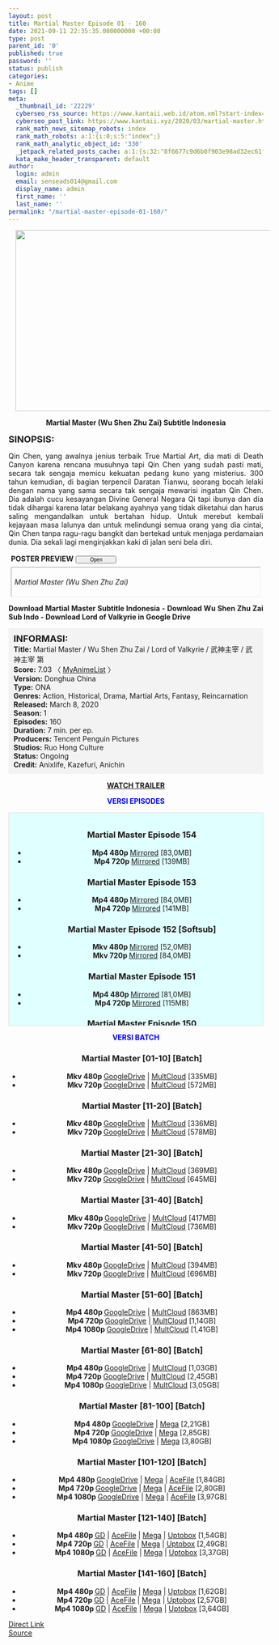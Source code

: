 ```yaml
---
layout: post
title: Martial Master Episode 01 - 160
date: 2021-09-11 22:35:35.000000000 +00:00
type: post
parent_id: '0'
published: true
password: ''
status: publish
categories:
- Anime
tags: []
meta:
  _thumbnail_id: '22229'
  cyberseo_rss_source: https://www.kantaii.web.id/atom.xml?start-index=1&max-results=150
  cyberseo_post_link: https://www.kantaii.xyz/2020/03/martial-master.html
  rank_math_news_sitemap_robots: index
  rank_math_robots: a:1:{i:0;s:5:"index";}
  rank_math_analytic_object_id: '330'
  _jetpack_related_posts_cache: a:1:{s:32:"8f6677c9d6b0f903e98ad32ec61f8deb";a:2:{s:7:"expires";i:1644930452;s:7:"payload";a:0:{}}}
  kata_make_header_transparent: default
author:
  login: admin
  email: senseads014@gmail.com
  display_name: admin
  first_name: ''
  last_name: ''
permalink: "/martial-master-episode-01-160/"
---
```

<div class="separator" style="clear: both; text-align: center;"><a href="https://1.bp.blogspot.com/-VTIYK9Ohcus/X0KV98tMUeI/AAAAAAAAC_o/6C0eKC1kGdYYeDf9V3FbvxjlZtLE3z_twCLcBGAsYHQ/s1600/Martial%2BMaster%2B-%2B01%2Babcd.jpg" style="margin-left: 1em; margin-right: 1em;"><img border="0" data-original-height="762" data-original-width="1360" height="358" src="{{ site.baseurl }}/assets/2021/09/Martial%2BMaster%2B-%2B01%2Babcd.jpg" width="640" /></a></div>
<p>
<div style="text-align: center;"><b>Martial Master (Wu Shen Zhu Zai) Subtitle Indonesia</b></div>
<p><b><span style="font-size: large;">SINOPSIS:</span></b>
<div style="text-align: justify;">Qin Chen, yang awalnya jenius terbaik True Martial Art, dia mati di Death Canyon karena rencana musuhnya tapi Qin Chen yang sudah pasti mati, secara tak sengaja memicu kekuatan pedang kuno yang misterius. 300 tahun kemudian, di bagian terpencil Daratan Tianwu, seorang bocah lelaki dengan nama yang sama secara tak sengaja mewarisi ingatan Qin Chen. Dia adalah cucu kesayangan Divine General Negara Qi tapi ibunya dan dia tidak dihargai karena latar belakang ayahnya yang tidak diketahui dan harus saling mengandalkan untuk bertahan hidup. Untuk merebut kembali kejayaan masa lalunya dan untuk melindungi semua orang yang dia cintai, Qin Chen tanpa ragu-ragu bangkit dan bertekad untuk menjaga perdamaian dunia. Dia sekali lagi menginjakkan kaki di jalan seni bela diri.</p>
<p><a name="more"></a>
<div>
<div style="margin: 5px;">
<div class="smallfont" style="margin-bottom: 2px;"><span style="font-weight: bold;">POSTER PREVIEW</span><input onclick="if (this.parentNode.parentNode.getElementsByTagName('div')[1].getElementsByTagName('div')[0].style.display != '') { this.parentNode.parentNode.getElementsByTagName('div')[1].getElementsByTagName('div')[0].style.display = ''; this.innerText = ''; this.value = ' Close..'; } else { this.parentNode.parentNode.getElementsByTagName('div')[1].getElementsByTagName('div')[0].style.display = 'none'; this.innerText = ''; this.value = ' Clik Here'; }" style="font-size: 10px; margin: 5px; padding: 0px; width: 80px;" type="button" value="Open" /></div>
<div class="alt2" style="border: 1px inset; margin: 0px; padding: 6px;">
<div style="display: none;">
<div class="separator" style="clear: both; text-align: center;"><a href="https://1.bp.blogspot.com/-DQvYMsTjr78/XnFLkvEwHII/AAAAAAAACRc/TBI1bokORY0dAsFj6RmMcOwqiURI0Y8uwCLcBGAsYHQ/s1600/Martial%2BMaster%2BPoster.jpg" style="margin-left: 1em; margin-right: 1em;"><img border="0" data-original-height="1080" data-original-width="770" height="640" src="{{ site.baseurl }}/assets/2021/09/Martial%2BMaster%2BPoster.jpg" width="456" /></a></div>
<p>
<div class="separator" style="clear: both; text-align: center;"><a href="https://1.bp.blogspot.com/-h2FAwmsKugk/YA9RqQM5DnI/AAAAAAAADtU/1PjWscbz6M8nXO_9-iip7g-EZGrm8GfzQCLcBGAsYHQ/s600/Martial%2BMaster%2BPoster.jpg" style="margin-left: 1em; margin-right: 1em;"><img border="0" data-original-height="600" data-original-width="427" height="640" src="{{ site.baseurl }}/assets/2021/09/Martial%2BMaster%2BPoster.jpg" width="456" /></a></div>
<p> 
<div class="separator" style="clear: both; text-align: center;"><a href="https://1.bp.blogspot.com/-1VAWujkY1KA/XmUdpHkoOhI/AAAAAAAACFI/6-cK8A3xVXcfznH7iZQlZXhx3cnRearUQCLcBGAsYHQ/s1600/Martial%2BMaster%2B-%2B01%2Babc.jpg" style="margin-left: 1em; margin-right: 1em;"><img border="0" data-original-height="762" data-original-width="1360" height="358" src="{{ site.baseurl }}/assets/2021/09/Martial%2BMaster%2B-%2B01%2Babc.jpg" width="640" /></a></div>
<p>
<div class="separator" style="clear: both; text-align: center;"><a href="https://1.bp.blogspot.com/-GZil75f1jK8/XmUd-ALkfsI/AAAAAAAACFM/yBtFX25axHg3GO-HszFAIZyHSA9wRSVWQCLcBGAsYHQ/s1600/Martial%2BMaster%2B-%2B01%2Bia.jpg" style="margin-left: 1em; margin-right: 1em;"><img border="0" data-original-height="760" data-original-width="1358" height="358" src="{{ site.baseurl }}/assets/2021/09/Martial%2BMaster%2B-%2B01%2Bia.jpg" width="640" /></a></div>
<p>
<div class="separator" style="clear: both; text-align: center;"><a href="https://1.bp.blogspot.com/-GDDgHU2X2n0/XmUeGo5nIrI/AAAAAAAACFQ/e2nuEbqB0oQD688iEQtWURu7rCsbBjxyACLcBGAsYHQ/s1600/Martial%2BMaster%2B-%2B01%2Bb.jpg" style="margin-left: 1em; margin-right: 1em;"><img border="0" data-original-height="764" data-original-width="1358" height="360" src="{{ site.baseurl }}/assets/2021/09/Martial%2BMaster%2B-%2B01%2Bb.jpg" width="640" /></a></div>
<p>
<div class="separator" style="clear: both; text-align: center;"><a href="https://1.bp.blogspot.com/-Ol1ZvW8X36A/XmUeG1--mUI/AAAAAAAACFY/B6fD_LaHK3Uz4ofSak1CrHolex5GZ2GegCLcBGAsYHQ/s1600/Martial%2BMaster%2B-%2B01%2Bc.jpg" style="margin-left: 1em; margin-right: 1em;"><img border="0" data-original-height="765" data-original-width="1360" height="360" src="{{ site.baseurl }}/assets/2021/09/Martial%2BMaster%2B-%2B01%2Bc.jpg" width="640" /></a></div>
<p>
<div class="separator" style="clear: both; text-align: center;"><a href="https://1.bp.blogspot.com/-Qxy69IfnCm0/XmUeGr2P7sI/AAAAAAAACFU/n_AkMv_Y2LMD_ECoH4uEkaSxvrmJ8zeHQCLcBGAsYHQ/s1600/Martial%2BMaster%2B-%2B01%2Bd.jpg" style="margin-left: 1em; margin-right: 1em;"><img border="0" data-original-height="764" data-original-width="1361" height="358" src="{{ site.baseurl }}/assets/2021/09/Martial%2BMaster%2B-%2B01%2Bd.jpg" width="640" /></a></div>
<p>
<div class="separator" style="clear: both; text-align: center;"><a href="https://1.bp.blogspot.com/-erhJWm7D_Xk/XmUeHRVK1rI/AAAAAAAACFc/qG--7ojI59k6pqjuV7eNT2NcY42qdpo2wCLcBGAsYHQ/s1600/Martial%2BMaster%2B-%2B01%2Be.jpg" style="margin-left: 1em; margin-right: 1em;"><img border="0" data-original-height="764" data-original-width="1359" height="358" src="{{ site.baseurl }}/assets/2021/09/Martial%2BMaster%2B-%2B01%2Be.jpg" width="640" /></a></div>
<p>
<div class="separator" style="clear: both; text-align: center;"><a href="https://1.bp.blogspot.com/-ko6B6lTqCoI/XmUeIDiSbSI/AAAAAAAACFg/gN446m6JvC0X4OfXN8efRiQqW4tK8mOqACLcBGAsYHQ/s1600/Martial%2BMaster%2B-%2B01%2Bf.jpg" style="margin-left: 1em; margin-right: 1em;"><img border="0" data-original-height="763" data-original-width="1358" height="358" src="{{ site.baseurl }}/assets/2021/09/Martial%2BMaster%2B-%2B01%2Bf.jpg" width="640" /></a></div>
<p>
<div class="separator" style="clear: both; text-align: center;"><a href="https://1.bp.blogspot.com/-KR4uMa5wxEA/XmUeItAoVeI/AAAAAAAACFk/CVT0FCxN-44yjyD9LM81KPkEhr0tSdHNgCLcBGAsYHQ/s1600/Martial%2BMaster%2B-%2B01%2Bg.jpg" style="margin-left: 1em; margin-right: 1em;"><img border="0" data-original-height="762" data-original-width="1359" height="358" src="{{ site.baseurl }}/assets/2021/09/Martial%2BMaster%2B-%2B01%2Bg.jpg" width="640" /></a></div>
<p>
<div class="separator" style="clear: both; text-align: center;"><a href="https://1.bp.blogspot.com/-M8yCyhrDD20/XmUeI40VdiI/AAAAAAAACFo/CvgtKRXL6rQnZ20EuvFDR1Td-SwExKZqwCLcBGAsYHQ/s1600/Martial%2BMaster%2B-%2B01%2Bh.jpg" style="margin-left: 1em; margin-right: 1em;"><img border="0" data-original-height="763" data-original-width="1359" height="358" src="{{ site.baseurl }}/assets/2021/09/Martial%2BMaster%2B-%2B01%2Bh.jpg" width="640" /></a></div>
<p> 
<div class="separator" style="clear: both; text-align: center;"><a href="https://1.bp.blogspot.com/-0Sq7AhQp0L8/X8a-PJyRBdI/AAAAAAAADaM/IhiG_Q6Rfjcv7AG6-onqqfj4Nx-Ol-LRwCLcBGAsYHQ/s1365/Martial%2BMaster%2BEp%2B80%2Ba.jpg" style="margin-left: 1em; margin-right: 1em;"><img border="0" data-original-height="767" data-original-width="1365" height="360" src="{{ site.baseurl }}/assets/2021/09/Martial%2BMaster%2BEp%2B80%2Ba.jpg" width="640" /></a></div>
<p> 
<div class="separator" style="clear: both;"><a href="https://1.bp.blogspot.com/-U4qxVoDCHHs/X8zf8Y85S5I/AAAAAAAADbY/qodP4yG_j0w1fCZAambnSTTJUzZMlYCFACLcBGAsYHQ/s1365/Martial%2BMaster%2BEp%2B81%2Ba.jpg" style="display: block; padding: 1em 0px; text-align: center;"><img border="0" data-original-height="767" data-original-width="1365" height="359" src="{{ site.baseurl }}/assets/2021/09/Martial%2BMaster%2BEp%2B81%2Ba.jpg" width="640" /></a></div>
<p> 
<div class="separator" style="clear: both; text-align: center;"><a href="https://1.bp.blogspot.com/-B2K3wXUp4mI/X-kFdh409EI/AAAAAAAADgY/dbPtOcQfZgclsUmEcfflmNqXU3TsBab6QCLcBGAsYHQ/s1365/Martial%2BMaster%2BEp%2B87%2Ba.jpg" style="margin-left: 1em; margin-right: 1em;"><img border="0" data-original-height="767" data-original-width="1365" height="360" src="{{ site.baseurl }}/assets/2021/09/Martial%2BMaster%2BEp%2B87%2Ba.jpg" width="640" /></a></div>
<p> 
<div class="separator" style="clear: both; text-align: center;"><a href="https://1.bp.blogspot.com/-FxK4-hLZkio/X-upXO50vkI/AAAAAAAADjQ/cGr4D-UE1i4LtznFOaBZaR2dwLM_R8mWACLcBGAsYHQ/s1363/Martial%2BMaster%2BEp%2B88%2Ba.jpg" style="margin-left: 1em; margin-right: 1em;"><img border="0" data-original-height="766" data-original-width="1363" height="360" src="{{ site.baseurl }}/assets/2021/09/Martial%2BMaster%2BEp%2B88%2Ba.jpg" width="640" /></a></div>
<p> 
<div class="separator" style="clear: both; text-align: center;"><a href="https://1.bp.blogspot.com/-a8AzqYc-GGo/X_TlxbeV3TI/AAAAAAAADlc/a5EyhG_ZMZME9oM9mmPbTvh2Q6cr3gj4gCLcBGAsYHQ/s1365/Martial%2BMaster%2BEp%2B90%2Ba.jpg" style="margin-left: 1em; margin-right: 1em;"><img border="0" data-original-height="767" data-original-width="1365" height="360" src="{{ site.baseurl }}/assets/2021/09/Martial%2BMaster%2BEp%2B90%2Ba.jpg" width="640" /></a></div>
<p> 
<div class="separator" style="clear: both; text-align: center;"><a href="https://1.bp.blogspot.com/-qnPRvH2ENuo/X_rPFML_JPI/AAAAAAAADp0/CawNbOtoVqwCDUvyOwmRQ4q_gcIgTf8IQCLcBGAsYHQ/s1365/Martial%2BMaster%2BEp%2B91%2Ba.jpg" style="margin-left: 1em; margin-right: 1em;"><img border="0" data-original-height="767" data-original-width="1365" height="360" src="{{ site.baseurl }}/assets/2021/09/Martial%2BMaster%2BEp%2B91%2Ba.jpg" width="640" /></a></div>
<p> 
<div class="separator" style="clear: both; text-align: center;"><a href="https://1.bp.blogspot.com/-M_KNNT7trAM/YAYLaJQDSII/AAAAAAAADro/lL0YUCdi-lMiZp0N2M4ISWtMo6J_sENnACLcBGAsYHQ/s1363/Martial%2BMaster%2BEp%2B93%2Ba.jpg" style="margin-left: 1em; margin-right: 1em;"><img border="0" data-original-height="767" data-original-width="1363" height="360" src="{{ site.baseurl }}/assets/2021/09/Martial%2BMaster%2BEp%2B93%2Ba.jpg" width="640" /></a></div>
<p> 
<div class="separator" style="clear: both; text-align: center;"><a href="https://1.bp.blogspot.com/-SfLGW-VBgqw/YA9Kih511GI/AAAAAAAADtA/bE_PvbFmISAs4ipb8tFhj1SllQ6qSvnvgCLcBGAsYHQ/s1365/Martial%2BMaster%2BEp%2B94%2Ba.jpg" style="margin-left: 1em; margin-right: 1em;"><img border="0" data-original-height="767" data-original-width="1365" height="360" src="{{ site.baseurl }}/assets/2021/09/Martial%2BMaster%2BEp%2B94%2Ba.jpg" width="640" /></a></div>
</p></div>
<p><i>Martial Master (Wu Shen Zhu Zai)</i></div>
</div>
</div>
<p><b>Download Martial Master Subtitle Indonesia - Download Wu Shen Zhu Zai Sub Indo - Download Lord of Valkyrie in Google Drive</b></div>
<p>
<div style="background-color: #f3f3f3; padding: 10px; text-align: left;"><b><span style="font-size: large;">INFORMASI:</span></b><br /><b>Title:</b> Martial Master / Wu Shen Zhu Zai / Lord of Valkyrie / 武神主宰 / 武神主宰 第<br /><b>Score:</b> 7.03 〈 <a href="https://myanimelist.net/anime/41409/Wushen_Zhuzai?q=martial%20master&amp;cat=anime" target="_blank" rel="noopener">MyAnimeList</a> 〉<br /><b>Version:</b> Donghua China<br /><b>Type:</b> ONA<br /><b>Genres:</b> Action, Historical, Drama, Martial Arts, Fantasy, Reincarnation<br /><b>Released:</b> March 8, 2020<br /><b>Season:</b> 1<br /><b>Episodes:</b> 160<br /><b>Duration:</b> 7 min. per ep.<br /><b>Producers:</b> Tencent Penguin Pictures<br /><b>Studios:</b> Ruo Hong Culture<br /><b>Status:</b> Ongoing<br /><b>Credit:</b> Anixlife, Kazefuri, Anichin</div>
<p>
<div style="text-align: center;"><a href="https://www.youtube.com/watch?v=sjxdG4j15zs" target="_blank" rel="noopener"><b>WATCH TRAILER</b></a></div>
<p>
<div style="text-align: center;"><b><span style="color: blue;">VERSI EPISODES</span></b></div>
<p>
<div style="background-color: lightcyan; border: 1px double rgb(222, 222, 222); height: 400px; overflow: auto; padding: 10px; text-align: left; width: auto;">
<div class="dl">
<ul />
<h3 style="text-align: center;">Martial Master Episode 154</h3>
<li style="text-align: center;"><b>Mp4 480p </b><a href="https://semawur.com/ObOeuE3VVnf" target="_blank" rel="noopener">Mirrored</a> [83,0MB]</li>
<li style="text-align: center;"><b>Mp4 720p </b><a href="https://semawur.com/RpvU" target="_blank" rel="noopener">Mirrored</a> [139MB]</li>
</div>
<div class="dl">
<ul />
<h3 style="text-align: center;">Martial Master Episode 153</h3>
<li style="text-align: center;"><b>Mp4 480p </b><a href="https://semawur.com/XBOzmf163QFk" target="_blank" rel="noopener">Mirrored</a> [84,0MB]</li>
<li style="text-align: center;"><b>Mp4 720p </b><a href="https://semawur.com/9hOe5scoz7" target="_blank" rel="noopener">Mirrored</a> [141MB]</li>
</div>
<div class="dl">
<ul />
<h3 style="text-align: center;">Martial Master Episode 152 [Softsub]</h3>
<li style="text-align: center;"><b>Mkv 480p </b><a href="https://semawur.com/FBi4U" target="_blank" rel="noopener">Mirrored</a> [52,0MB]</li>
<li style="text-align: center;"><b>Mkv 720p </b><a href="https://semawur.com/E6peoA" target="_blank" rel="noopener">Mirrored</a> [84,0MB]</li>
</div>
<div class="dl">
<ul />
<h3 style="text-align: center;">Martial Master Episode 151</h3>
<li style="text-align: center;"><b>Mp4 480p </b><a href="https://semawur.com/kp1yqJaO3NyJ" target="_blank" rel="noopener">Mirrored</a> [81,0MB]</li>
<li style="text-align: center;"><b>Mp4 720p </b><a href="https://semawur.com/JBq4M" target="_blank" rel="noopener">Mirrored</a> [115MB]</li>
</div>
<div class="dl">
<ul />
<h3 style="text-align: center;">Martial Master Episode 150</h3>
<li style="text-align: center;"><b>Mp4 480p </b><a href="https://semawur.com/w5nXcwM3V" target="_blank" rel="noopener">Mirrored</a> [76,0MB]</li>
<li style="text-align: center;"><b>Mp4 720p </b><a href="https://semawur.com/lI4tBKwQyE8" target="_blank" rel="noopener">Mirrored</a> [116MB]</li>
</div>
<div class="dl">
<ul />
<h3 style="text-align: center;">Martial Master Episode 149</h3>
<li style="text-align: center;"><b>Mp4 480p </b><a href="https://semawur.com/tcBdXjhiGRL" target="_blank" rel="noopener">Mirrored</a> [85,0MB]</li>
<li style="text-align: center;"><b>Mp4 720p </b><a href="https://semawur.com/q0HM" target="_blank" rel="noopener">Mirrored</a> [160MB]</li>
</div>
<div class="dl">
<ul />
<h3 style="text-align: center;">Martial Master Episode 148</h3>
<li style="text-align: center;"><b>Mp4 480p </b><a href="https://semawur.com/igjUf" target="_blank" rel="noopener">Mirrored</a> [99,0MB]</li>
<li style="text-align: center;"><b>Mp4 720p </b><a href="https://semawur.com/sAGbosD" target="_blank" rel="noopener">Mirrored</a> [174MB]</li>
</div>
<div class="dl">
<ul />
<h3 style="text-align: center;">Martial Master Episode 147</h3>
<li style="text-align: center;"><b>Mp4 480p </b><a href="https://semawur.com/7bPsCKkU" target="_blank" rel="noopener">Mirrored</a> [76,0MB]</li>
<li style="text-align: center;"><b>Mp4 720p </b><a href="https://semawur.com/gCqTm" target="_blank" rel="noopener">Mirrored</a> [143MB]</li>
</div>
<div class="dl">
<ul />
<h3 style="text-align: center;">Martial Master Episode 146</h3>
<li style="text-align: center;"><b>Mp4 480p </b><a href="https://semawur.com/l0huHU" target="_blank" rel="noopener">Mirrored</a> [86,0MB]</li>
<li style="text-align: center;"><b>Mp4 720p </b><a href="https://semawur.com/1SzYzt9" target="_blank" rel="noopener">Mirrored</a> [142MB]</li>
</div>
<div class="dl">
<ul />
<h3 style="text-align: center;">Martial Master Episode 145</h3>
<li style="text-align: center;"><b>Mp4 480p </b><a href="https://semawur.com/2m8Fxq" target="_blank" rel="noopener">Mirrored</a> [88,0MB]</li>
<li style="text-align: center;"><b>Mp4 720p </b><a href="https://semawur.com/kEDgimFhbqJa" target="_blank" rel="noopener">Mirrored</a> [156MB]</li>
</div>
<div class="dl">
<ul />
<h3 style="text-align: center;">Martial Master Episode 144</h3>
<li style="text-align: center;"><b>Mp4 480p </b><a href="https://semawur.com/eDqflB" target="_blank" rel="noopener">Mirrored</a> [86,0MB]</li>
<li style="text-align: center;"><b>Mp4 720p </b><a href="https://semawur.com/pX7wayjb" target="_blank" rel="noopener">Mirrored</a> [158MB]</li>
</div>
<div class="dl">
<ul />
<h3 style="text-align: center;">Martial Master Episode 143</h3>
<li style="text-align: center;"><b>Mp4 480p </b><a href="https://semawur.com/5TCf5vM1ym" target="_blank" rel="noopener">Mirrored</a> [87,0MB]</li>
<li style="text-align: center;"><b>Mp4 720p </b><a href="https://semawur.com/Oq0lT" target="_blank" rel="noopener">Mirrored</a> [143MB]</li>
</div>
<div class="dl">
<ul />
<h3 style="text-align: center;">Martial Master Episode 142</h3>
<li style="text-align: center;"><b>Mp4 480p </b><a href="https://semawur.com/1DFnZgKIf" target="_blank" rel="noopener">Mirrored</a> [87,0MB]</li>
<li style="text-align: center;"><b>Mp4 720p </b><a href="https://semawur.com/VZC0Sz" target="_blank" rel="noopener">Mirrored</a> [143MB]</li>
</div>
<div class="dl">
<ul />
<h3 style="text-align: center;">Martial Master Episode 141</h3>
<li style="text-align: center;"><b>Mp4 480p </b><a href="https://semawur.com/13d47zNZB5g" target="_blank" rel="noopener">Mirrored</a> [86,0MB]</li>
<li style="text-align: center;"><b>Mp4 720p </b><a href="https://semawur.com/IoKZ" target="_blank" rel="noopener">Mirrored</a> [142MB]</li>
</div>
<div class="dl">
<ul />
<h3 style="text-align: center;">Martial Master Episode 115-140</h3>
<li style="text-align: center;"><b>Mp4 480p </b><span style="color: red;">Download aja di Versi Batch</span></li>
<li style="text-align: center;"><b>Mp4 720p </b><span style="color: red;">Download aja di Versi Batch</span></li>
</div>
<div class="dl">
<ul />
<h3 style="text-align: center;">Martial Master Episode 114</h3>
<li style="text-align: center;"><b>Mp4 480p </b><a href="https://semawur.com/HKu39MmpN" target="_blank" rel="noopener">GoogleDrive</a> | <a href="http://onsafelink.com/m/0y2Tit" target="_blank" rel="noopener">Mirrored</a> [85,0MB]</li>
<li style="text-align: center;"><b>Mp4 720p </b><a href="https://semawur.com/jet4Ehbn" target="_blank" rel="noopener">GoogleDrive</a> | <a href="http://onsafelink.com/m/xoBy1j4Z" target="_blank" rel="noopener">Mirrored</a> [129MB]</li>
</div>
<div class="dl">
<ul />
<h3 style="text-align: center;">Martial Master Episode 113</h3>
<li style="text-align: center;"><b>Mp4 480p </b><a href="http://onsafelink.com/m/7pwa2nbk" target="_blank" rel="noopener">GoogleDrive</a> | <a href="https://semawur.com/Xzze" target="_blank" rel="noopener">Mirrored</a> [86,0MB]</li>
<li style="text-align: center;"><b>Mp4 720p </b><a href="http://onsafelink.com/m/Nkxp" target="_blank" rel="noopener">GoogleDrive</a> | <a href="https://semawur.com/y3Wue3" target="_blank" rel="noopener">Mirrored</a> [142MB]</li>
</div>
<div class="dl">
<ul />
<h3 style="text-align: center;">Martial Master Episode 112</h3>
<li style="text-align: center;"><b>Mp4 480p </b><a href="https://apk.miuiku.com/VXA0rym" target="_blank" rel="noopener">GoogleDrive</a> | <a href="http://onsafelink.com/m/7GVQCv4W" target="_blank" rel="noopener">Mirrored</a> [87,0MB]</li>
<li style="text-align: center;"><b>Mp4 720p </b><a href="https://apk.miuiku.com/IWcd" target="_blank" rel="noopener">GoogleDrive</a> | <a href="http://onsafelink.com/m/jAaNi" target="_blank" rel="noopener">Mirrored</a> [143MB]</li>
</div>
<div class="dl">
<ul />
<h3 style="text-align: center;">Martial Master Episode 111</h3>
<li style="text-align: center;"><b>Mp4 480p </b><a href="https://onsafelink.com/m/oZHkcr" target="_blank" rel="noopener">GoogleDrive</a> | <a href="https://semawur.com/doeb" target="_blank" rel="noopener">Mirrored</a> [85,0MB]</li>
<li style="text-align: center;"><b>Mp4 720p </b><a href="https://onsafelink.com/m/vC0qTT" target="_blank" rel="noopener">GoogleDrive</a> | <a href="https://semawur.com/2iu3XQr" target="_blank" rel="noopener">Mirrored</a> [140MB]</li>
</div>
<div class="dl">
<ul />
<h3 style="text-align: center;">Martial Master Episode 110</h3>
<li style="text-align: center;"><b>Mp4 480p </b><a href="https://onsafelink.com/m/zPuPvW" target="_blank" rel="noopener">GoogleDrive</a> | <a href="https://apk.miuiku.com/LP5usB" target="_blank" rel="noopener">Mirrored</a> [87,0MB]</li>
<li style="text-align: center;"><b>Mp4 720p </b><a href="https://onsafelink.com/m/qpEW5Y" target="_blank" rel="noopener">GoogleDrive</a> | <a href="https://apk.miuiku.com/DUM4fQNtQ" target="_blank" rel="noopener">Mirrored</a> [143MB]</li>
</div>
<div class="dl">
<ul />
<h3 style="text-align: center;">Martial Master Episode 109</h3>
<li style="text-align: center;"><b>Mp4 480p </b><a href="https://apk.miuiku.com/DS75tCy" target="_blank" rel="noopener">GoogleDrive</a> | <a href="https://semawur.com/Fz7Q4" target="_blank" rel="noopener">Mirrored</a> [87,0MB]</li>
<li style="text-align: center;"><b>Mp4 720p </b><a href="https://apk.miuiku.com/QaeD0hL" target="_blank" rel="noopener">GoogleDrive</a> | <a href="https://semawur.com/zlo3" target="_blank" rel="noopener">Mirrored</a> [144MB]</li>
</div>
<div class="dl">
<ul />
<h3 style="text-align: center;">Martial Master Episode 108</h3>
<li style="text-align: center;"><b>Mp4 480p </b><a href="https://semawur.com/YXOVKcU" target="_blank" rel="noopener">GoogleDrive</a> | <a href="https://apk.miuiku.com/UdI5v" target="_blank" rel="noopener">Mirrored</a> [86,0MB]</li>
<li style="text-align: center;"><b>Mp4 720p </b><a href="https://semawur.com/7PqpgMhzRiaM" target="_blank" rel="noopener">GoogleDrive</a> | <a href="https://apk.miuiku.com/xOXqewV" target="_blank" rel="noopener">Mirrored</a> [157MB]</li>
</div>
<div class="dl">
<ul />
<h3 style="text-align: center;">Martial Master Episode 107</h3>
<li style="text-align: center;"><b>Mp4 480p </b><a href="https://apk.miuiku.com/xg6Mb4Wo94" target="_blank" rel="noopener">GoogleDrive</a> | <a href="https://semawur.com/9XnSquQ" target="_blank" rel="noopener">Mirrored</a> [87,0MB]</li>
<li style="text-align: center;"><b>Mp4 720p </b><a href="https://apk.miuiku.com/OJ9k" target="_blank" rel="noopener">GoogleDrive</a> | <a href="https://semawur.com/uw738IV" target="_blank" rel="noopener">Mirrored</a> [142MB]</li>
</div>
<div class="dl">
<ul />
<h3 style="text-align: center;">Martial Master Episode 106</h3>
<li style="text-align: center;"><b>Mp4 480p </b><a href="https://semawur.com/fgP" target="_blank" rel="noopener">GoogleDrive</a> | <a href="https://apk.miuiku.com/5pQgvL" target="_blank" rel="noopener">Mirrored</a> [86,0MB]</li>
<li style="text-align: center;"><b>Mp4 720p </b><a href="https://semawur.com/GAll0ygp5Xc" target="_blank" rel="noopener">GoogleDrive</a> | <a href="https://apk.miuiku.com/uiDCblE" target="_blank" rel="noopener">Mirrored</a> [141MB]</li>
</div>
<div class="dl">
<ul />
<h3 style="text-align: center;">Martial Master Episode 105</h3>
<li style="text-align: center;"><b>Mp4 480p </b><a href="https://apk.miuiku.com/6Gq1" target="_blank" rel="noopener">GoogleDrive</a> | <a href="https://semawur.com/WKi0CDk" target="_blank" rel="noopener">Mirrored</a> [84,0MB]</li>
<li style="text-align: center;"><b>Mp4 720p </b><a href="https://apk.miuiku.com/z0x4m" target="_blank" rel="noopener">GoogleDrive</a> | <a href="https://semawur.com/xdH3LiuZ8" target="_blank" rel="noopener">Mirrored</a> [111MB]</li>
</div>
<div class="dl">
<ul />
<h3 style="text-align: center;">Martial Master Episode 104</h3>
<li style="text-align: center;"><b>Mp4 480p </b><a href="https://semawur.com/pK8KiF" target="_blank" rel="noopener">GoogleDrive</a> | <a href="https://apk.miuiku.com/DB4kp" target="_blank" rel="noopener">Mirrored</a> [110MB]</li>
<li style="text-align: center;"><b>Mp4 720p </b><a href="https://semawur.com/pJAk3QC" target="_blank" rel="noopener">GoogleDrive</a> | <a href="https://apk.miuiku.com/V0G4" target="_blank" rel="noopener">Mirrored</a> [164MB]</li>
</div>
<div class="dl">
<ul />
<h3 style="text-align: center;">Martial Master Episode 103</h3>
<li style="text-align: center;"><b>Mp4 480p </b><a href="https://apk.miuiku.com/KancXOzxa0" target="_blank" rel="noopener">GoogleDrive</a> | <a href="https://semawur.com/P5GKH" target="_blank" rel="noopener">Mirrored</a> [94,0MB]</li>
<li style="text-align: center;"><b>Mp4 720p </b><a href="https://apk.miuiku.com/EI22bSQ" target="_blank" rel="noopener">GoogleDrive</a> | <a href="https://semawur.com/Y8Aljl0O2u" target="_blank" rel="noopener">Mirrored</a> [155MB]</li>
</div>
<div class="dl">
<ul />
<h3 style="text-align: center;">Martial Master Episode 102</h3>
<li style="text-align: center;"><b>Mp4 480p </b><a href="https://semawur.com/roi9z8BHk6" target="_blank" rel="noopener">ZippyShare</a> | <a href="https://apk.miuiku.com/BEzeHttA" target="_blank" rel="noopener">GoogleDrive</a> [94,0MB]</li>
<li style="text-align: center;"><b>Mp4 720p </b><a href="https://semawur.com/Ctu7v" target="_blank" rel="noopener">ZippyShare</a> | <a href="https://apk.miuiku.com/kgmoCX" target="_blank" rel="noopener">GoogleDrive</a> [124MB]</li>
</div>
<div class="dl">
<ul />
<h3 style="text-align: center;">Martial Master Episode 101</h3>
<li style="text-align: center;"><b>Mp4 480p </b><a href="https://apk.miuiku.com/SFXpn" target="_blank" rel="noopener">ZippyShare</a> | <a href="https://semawur.com/RJGr" target="_blank" rel="noopener">GoogleDrive</a> [96,0MB]</li>
<li style="text-align: center;"><b>Mp4 720p </b><a href="https://apk.miuiku.com/rDkyR" target="_blank" rel="noopener">ZippyShare</a> | <a href="https://semawur.com/jwMbYF52Y" target="_blank" rel="noopener">GoogleDrive</a> [128MB]</li>
</div>
<div class="dl">
<ul />
<h3 style="text-align: center;">Martial Master Episode 100</h3>
<li style="text-align: center;"><b>Mp4 480p </b><a href="http://semawur.com/Yh2fq03" target="_blank" rel="noopener">Racaty</a> | <a href="https://apk.miuiku.com/XKi6XLz1Tb" target="_blank" rel="noopener">GoogleDrive</a> [86,0MB]</li>
<li style="text-align: center;"><b>Mp4 720p </b><a href="http://semawur.com/c9mgdHk7W" target="_blank" rel="noopener">Racaty</a> | <a href="https://apk.miuiku.com/HlOjzjmA7x" target="_blank" rel="noopener">GoogleDrive</a> [114MB]</li>
</div>
<div class="dl">
<ul />
<h3 style="text-align: center;">Martial Master Episode 99</h3>
<li style="text-align: center;"><b>Mp4 480p </b><a href="https://apk.miuiku.com/rukrhY7" target="_blank" rel="noopener">Racaty</a> | <a href="http://semawur.com/gMEro" target="_blank" rel="noopener">GoogleDrive</a> [113MB]</li>
<li style="text-align: center;"><b>Mp4 720p </b><a href="https://apk.miuiku.com/TQLo" target="_blank" rel="noopener">Racaty</a> | <a href="http://semawur.com/8LoNnm7o" target="_blank" rel="noopener">GoogleDrive</a> [141MB]</li>
</div>
<div class="dl">
<ul />
<h3 style="text-align: center;">Martial Master Episode 98</h3>
<li style="text-align: center;"><b>Mp4 480p </b>Racaty | <a href="http://semawur.com/Yz7W9Nj" target="_blank" rel="noopener">GoogleDrive</a> [87,0MB]</li>
<li style="text-align: center;"><b>Mp4 720p </b>Racaty | <a href="http://semawur.com/9EC51T2gH0" target="_blank" rel="noopener">GoogleDrive</a> [138MB]</li>
</div>
<div class="dl">
<ul />
<h3 style="text-align: center;">Martial Master Episode 97</h3>
<li style="text-align: center;"><b>Mp4 480p </b>Racaty | <a href="https://apk.miuiku.com/CIm4" target="_blank" rel="noopener">GoogleDrive</a> [86,0MB]</li>
<li style="text-align: center;"><b>Mp4 720p </b>Racaty | <a href="https://apk.miuiku.com/mhYfvID" target="_blank" rel="noopener">GoogleDrive</a> [115MB]</li>
</div>
<div class="dl">
<ul />
<h3 style="text-align: center;">Martial Master Episode 96</h3>
<li style="text-align: center;"><b>Mp4 480p </b>Racaty | <a href="https://apk.miuiku.com/ofBb" target="_blank" rel="noopener">GoogleDrive</a> [87,0MB]</li>
<li style="text-align: center;"><b>Mp4 720p </b>Racaty | <a href="https://apk.miuiku.com/8kdy25" target="_blank" rel="noopener">GoogleDrive</a> [115MB]</li>
</div>
<div class="dl">
<ul />
<h3 style="text-align: center;">Martial Master Episode 95</h3>
<li style="text-align: center;"><b>Mp4 480p </b><a href="https://semawur.com/x9uANrX2U9" target="_blank" rel="noopener">Racaty</a> | <a href="https://apk.miuiku.com/XBJd9bNWb" target="_blank" rel="noopener">GoogleDrive</a> [114MB]</li>
<li style="text-align: center;"><b>Mp4 720p </b><a href="https://semawur.com/pJYJQxtuV" target="_blank" rel="noopener">Racaty</a> | <a href="https://apk.miuiku.com/vxXPMtq9U" target="_blank" rel="noopener">GoogleDrive</a> [142MB]</li>
</div>
<div class="dl">
<ul />
<h3 style="text-align: center;">Martial Master Episode 94</h3>
<li style="text-align: center;"><b>Mp4 480p </b><a href="https://semawur.com/Swygm33DbP" target="_blank" rel="noopener">Racaty</a> | <a href="https://apk.miuiku.com/7Y9jFL" target="_blank" rel="noopener">GoogleDrive</a> [86,0MB]</li>
<li style="text-align: center;"><b>Mp4 720p </b><a href="https://semawur.com/jafesG" target="_blank" rel="noopener">Racaty</a> | <a href="https://apk.miuiku.com/V1QU4CVJ" target="_blank" rel="noopener">GoogleDrive</a> [114MB]</li>
</div>
<div class="dl">
<ul />
<h3 style="text-align: center;">Martial Master Episode 93</h3>
<li style="text-align: center;"><b>Mp4 480p </b><a href="https://semawur.com/KVW2BrHs0" target="_blank" rel="noopener">Racaty</a> | <a href="https://semawur.com/h7Z9ijKm7x" target="_blank" rel="noopener">GD</a> | <a href="https://semawur.com/fKXH4w6p" target="_blank" rel="noopener">ZS</a> [86,0MB]</li>
<li style="text-align: center;"><b>Mp4 720p </b><a href="https://semawur.com/f7iFh" target="_blank" rel="noopener">Racaty</a> | <a href="https://semawur.com/Aa5WGNNmRelw" target="_blank" rel="noopener">GD</a> | <a href="https://semawur.com/kMZXP" target="_blank" rel="noopener">ZS</a> [114MB]</li>
</div>
<div class="dl">
<ul />
<h3 style="text-align: center;">Martial Master Episode 92</h3>
<li style="text-align: center;"><b>Mp4 480p </b><a href="https://semawur.com/IrxR3xM" target="_blank" rel="noopener">Racaty</a> | <a href="https://semawur.com/Guy02U3CJ" target="_blank" rel="noopener">GD</a> | <a href="https://semawur.com/QykaOLII" target="_blank" rel="noopener">ZS</a> [87,0MB]</li>
<li style="text-align: center;"><b>Mp4 720p </b><a href="https://semawur.com/qBl178" target="_blank" rel="noopener">Racaty</a> | <a href="https://semawur.com/h3HFeSy" target="_blank" rel="noopener">GD</a> | <a href="https://semawur.com/FjIV" target="_blank" rel="noopener">ZS</a> [143MB]</li>
</div>
<div class="dl">
<ul />
<h3 style="text-align: center;">Martial Master Episode 91</h3>
<li style="text-align: center;"><b>Mp4 480p </b><a href="https://semawur.com/NEXkaJs" target="_blank" rel="noopener">Racaty</a> | <a href="https://semawur.com/012PLhC" target="_blank" rel="noopener">GoogleDrive</a> [113MB]</li>
<li style="text-align: center;"><b>Mp4 720p </b><a href="https://semawur.com/vQrpfOn1OsU" target="_blank" rel="noopener">Racaty</a> | <a href="https://semawur.com/1wAO9Rvl" target="_blank" rel="noopener">GoogleDrive</a> [141MB]</li>
</div>
<div class="dl">
<ul />
<h3 style="text-align: center;">Martial Master Episode 90</h3>
<li style="text-align: center;"><b>Mp4 480p </b><a href="https://apk.miuiku.com/N5tC60" target="_blank" rel="noopener">Racaty</a> | <a href="https://semawur.com/wgdJ" target="_blank" rel="noopener">GoogleDrive</a> [125MB]</li>
<li style="text-align: center;"><b>Mp4 720p </b><a href="https://apk.miuiku.com/kHEM1y" target="_blank" rel="noopener">Racaty</a> | <a href="https://semawur.com/weex02rZ2Jwy" target="_blank" rel="noopener">GoogleDrive</a> [126MB]</li>
</div>
<div class="dl">
<ul />
<h3 style="text-align: center;">Martial Master Episode 89</h3>
<li style="text-align: center;"><b>Mp4 480p </b><a href="https://semawur.com/yYRBkH" target="_blank" rel="noopener">Racaty</a> | <a href="https://apk.miuiku.com/XtU55" target="_blank" rel="noopener">GoogleDrive</a> [126MB]</li>
<li style="text-align: center;"><b>Mp4 720p </b><a href="https://semawur.com/1QjamXSze" target="_blank" rel="noopener">Racaty</a> | <a href="https://apk.miuiku.com/sFwHk0yaN" target="_blank" rel="noopener">GoogleDrive</a> [157MB]</li>
</div>
<div class="dl">
<ul />
<h3 style="text-align: center;">Martial Master Episode 88</h3>
<li style="text-align: center;"><b>Mp4 480p </b><a href="https://apk.miuiku.com/IqrG77lN" target="_blank" rel="noopener">Racaty</a> | <a href="http://semawur.com/DNYV" target="_blank" rel="noopener">GoogleDrive</a> [125MB]</li>
<li style="text-align: center;"><b>Mp4 720p </b><a href="https://apk.miuiku.com/OEYBR3" target="_blank" rel="noopener">Racaty</a> | <a href="http://semawur.com/wDuw97mrhx" target="_blank" rel="noopener">GoogleDrive</a> [156MB]</li>
</div>
<div class="dl">
<ul />
<h3 style="text-align: center;">Martial Master Episode 87</h3>
<li style="text-align: center;"><b>Mp4 480p </b><a href="http://semawur.com/KHe5ce" target="_blank" rel="noopener">Racaty</a> | <a href="http://semawur.com/0gC5" target="_blank" rel="noopener">GoogleDrive</a> [127MB]</li>
<li style="text-align: center;"><b>Mp4 720p </b><a href="http://semawur.com/KTMwZuqLY5h" target="_blank" rel="noopener">Racaty</a> | <a href="http://semawur.com/tbj" target="_blank" rel="noopener">GoogleDrive</a> [158MB]</li>
</div>
<div class="dl">
<ul />
<h3 style="text-align: center;">Martial Master Episode 86</h3>
<li style="text-align: center;"><b>Mp4 480p </b><a href="https://semawur.com/9MVQx" target="_blank" rel="noopener">Racaty</a> | <a href="https://semawur.com/cQEtNlhS" target="_blank" rel="noopener">GoogleDrive</a> [128MB]</li>
<li style="text-align: center;"><b>Mp4 720p </b><a href="https://semawur.com/mPIsCfZc3JC" target="_blank" rel="noopener">Racaty</a> | <a href="https://semawur.com/nNHYHZgsTn3N" target="_blank" rel="noopener">GoogleDrive</a> [159MB]</li>
</div>
<div class="dl">
<ul />
<h3 style="text-align: center;">Martial Master Episode 85</h3>
<li style="text-align: center;"><b>Mp4 480p </b><a href="https://apk.miuiku.com/LwbFVTwFm" target="_blank" rel="noopener">Racaty</a> | <a href="https://semawur.com/8wexCLDka6S" target="_blank" rel="noopener">GoogleDrive</a> [122MB]</li>
<li style="text-align: center;"><b>Mp4 720p </b><a href="https://apk.miuiku.com/KqAwCbwzcS" target="_blank" rel="noopener">Racaty</a> | <a href="https://semawur.com/1OUTr4vpDD" target="_blank" rel="noopener">GoogleDrive</a> [154MB]</li>
</div>
<div class="dl">
<ul />
<h3 style="text-align: center;">Martial Master Episode 84</h3>
<li style="text-align: center;"><b>Mp4 480p </b><a href="https://semawur.com/eNkj" target="_blank" rel="noopener">Racaty</a> | <a href="https://apk.miuiku.com/Iwcc" target="_blank" rel="noopener">GoogleDrive</a> [89,0MB]</li>
<li style="text-align: center;"><b>Mp4 720p </b><a href="https://semawur.com/xIMa" target="_blank" rel="noopener">Racaty</a> | <a href="https://apk.miuiku.com/n82Hup" target="_blank" rel="noopener">GoogleDrive</a> [118MB]</li>
</div>
<div class="dl">
<ul />
<h3 style="text-align: center;">Martial Master Episode 83</h3>
<li style="text-align: center;"><b>Mp4 480p </b><a href="https://apk.miuiku.com/08mNcnvmj" target="_blank" rel="noopener">Racaty</a> | <a href="https://semawur.com/Cy6us4ayC9zc" target="_blank" rel="noopener">GoogleDrive</a> [103MB]</li>
<li style="text-align: center;"><b>Mp4 720p </b><a href="https://apk.miuiku.com/LMdssO" target="_blank" rel="noopener">Racaty</a> | <a href="https://semawur.com/LxkynDVwo7" target="_blank" rel="noopener">GoogleDrive</a> [137MB]</li>
</div>
<div class="dl">
<ul />
<h3 style="text-align: center;">Martial Master Episode 82</h3>
<li style="text-align: center;"><b>Mp4 480p </b><a href="https://semawur.com/XSIv6z" target="_blank" rel="noopener">Racaty</a> | <a href="https://apk.miuiku.com/lbLWWZbuf" target="_blank" rel="noopener">GoogleDrive</a> [113MB]</li>
<li style="text-align: center;"><b>Mp4 720p </b><a href="https://semawur.com/35Au" target="_blank" rel="noopener">Racaty</a> | <a href="https://apk.miuiku.com/iKzIK" target="_blank" rel="noopener">GoogleDrive</a> [141MB]</li>
</div>
<div class="dl">
<ul />
<h3 style="text-align: center;">Martial Master Episode 81</h3>
<li style="text-align: center;"><b>Mp4 480p </b><a href="https://apk.miuiku.com/a1Ot" target="_blank" rel="noopener">Racaty</a> | <a href="https://semawur.com/9r95yzY" target="_blank" rel="noopener">GoogleDrive</a> [114MB]</li>
<li style="text-align: center;"><b>Mp4 720p </b><a href="https://apk.miuiku.com/ZGTVFHONZA" target="_blank" rel="noopener">Racaty</a> | <a href="https://semawur.com/4JQHH9tcmv3M" target="_blank" rel="noopener">GoogleDrive</a> [142MB]</li>
</div>
<div class="dl">
<ul />
<h3 style="text-align: center;">Martial Master Episode 80</h3>
<li style="text-align: center;"><b>Mp4 480p </b><a href="https://semawur.com/z7q" target="_blank" rel="noopener">Racaty</a> | <a href="https://semawur.com/K6XKU" target="_blank" rel="noopener">GoogleDrive</a> [120MB]</li>
<li style="text-align: center;"><b>Mp4 720p </b><a href="https://semawur.com/bsLv" target="_blank" rel="noopener">Racaty</a> | <a href="https://semawur.com/uQ2Z6" target="_blank" rel="noopener">GoogleDrive</a> [149MB]</li>
</div>
<div class="dl">
<ul />
<h3 style="text-align: center;">Martial Master Episode 79</h3>
<li style="text-align: center;"><b>Mp4 480p </b><a href="https://semawur.com/cQpmPsm" target="_blank" rel="noopener">Racaty</a> | <a href="https://semawur.com/Bckc6rNEZ3" target="_blank" rel="noopener">GoogleDrive</a> [91,0MB]</li>
<li style="text-align: center;"><b>Mp4 720p </b><a href="https://semawur.com/xDaNsCl1lP" target="_blank" rel="noopener">Racaty</a> | <a href="https://semawur.com/wIVn" target="_blank" rel="noopener">GoogleDrive</a> [120MB]</li>
</div>
<div class="dl">
<ul />
<h3 style="text-align: center;">Martial Master Episode 78</h3>
<li style="text-align: center;"><b>Mp4 480p </b><a href="https://apk.miuiku.com/JE5SsrUb" target="_blank" rel="noopener">Racaty</a> | <a href="https://semawur.com/KEP7zlrP" target="_blank" rel="noopener">GoogleDrive</a> [88,0MB]</li>
<li style="text-align: center;"><b>Mp4 720p </b><a href="https://apk.miuiku.com/mSozS8" target="_blank" rel="noopener">Racaty</a> | <a href="https://semawur.com/t8gLQ4dZeO7" target="_blank" rel="noopener">GoogleDrive</a> [117MB]</li>
</div>
<div class="dl">
<ul />
<h3 style="text-align: center;">Martial Master Episode 77</h3>
<li style="text-align: center;"><b>Mp4 480p </b><a href="https://semawur.com/9WVC5" target="_blank" rel="noopener">Racaty</a> | <a href="https://apk.miuiku.com/rpfCI" target="_blank" rel="noopener">GoogleDrive</a> [91,0MB]</li>
<li style="text-align: center;"><b>Mp4 720p </b><a href="https://semawur.com/GLIpcm" target="_blank" rel="noopener">Racaty</a> | <a href="https://apk.miuiku.com/7u55Ee37D" target="_blank" rel="noopener">GoogleDrive</a> [121MB]</li>
</div>
<div class="dl">
<ul />
<h3 style="text-align: center;">Martial Master Episode 76</h3>
<li style="text-align: center;"><b>Mp4 480p </b><a href="https://apk.miuiku.com/oipi" target="_blank" rel="noopener">Racaty</a> | <a href="https://semawur.com/YvuLRD" target="_blank" rel="noopener">Mirrored</a> [89,0MB]</li>
<li style="text-align: center;"><b>Mp4 720p </b><a href="https://apk.miuiku.com/pYUS" target="_blank" rel="noopener">Racaty</a> | <a href="https://semawur.com/mLzF" target="_blank" rel="noopener">Mirrored</a> [118MB]</li>
</div>
<div class="dl">
<ul />
<h3 style="text-align: center;">Martial Master Episode 75</h3>
<li style="text-align: center;"><b>Mp4 480p </b><a href="https://semawur.com/wyXuSN" target="_blank" rel="noopener">Racaty</a> | <a href="https://apk.miuiku.com/LIJGy7B" target="_blank" rel="noopener">Mirrored</a> [85,0MB]</li>
<li style="text-align: center;"><b>Mp4 720p </b><a href="https://semawur.com/vqTh" target="_blank" rel="noopener">Racaty</a> | <a href="https://apk.miuiku.com/2Br9U" target="_blank" rel="noopener">Mirrored</a> [113MB]</li>
</div>
<div class="dl">
<ul />
<h3 style="text-align: center;">Martial Master Episode 74</h3>
<li style="text-align: center;"><b>Mp4 480p </b><a href="https://apk.miuiku.com/kHPdqF" target="_blank" rel="noopener">Racaty</a> | <a href="https://semawur.com/xWVf" target="_blank" rel="noopener">Mirrored</a> [87,0MB]</li>
<li style="text-align: center;"><b>Mp4 720p </b><a href="https://apk.miuiku.com/3VLnF" target="_blank" rel="noopener">Racaty</a> | <a href="https://semawur.com/4eW" target="_blank" rel="noopener">Mirrored</a> [115MB]</li>
</div>
<div class="dl">
<ul />
<h3 style="text-align: center;">Martial Master Episode 73</h3>
<li style="text-align: center;"><b>Mp4 480p </b><a href="https://semawur.com/zTk9If" target="_blank" rel="noopener">Racaty</a> | <a href="https://apk.miuiku.com/yuhAgG" target="_blank" rel="noopener">Mirrored</a> [87,0MB]</li>
<li style="text-align: center;"><b>Mp4 720p </b><a href="https://semawur.com/Cyics" target="_blank" rel="noopener">Racaty</a> | <a href="https://apk.miuiku.com/eX2f" target="_blank" rel="noopener">Mirrored</a> [115MB]</li>
</div>
<div class="dl">
<ul />
<h3 style="text-align: center;">Martial Master Episode 72</h3>
<li style="text-align: center;"><b>Mp4 480p </b><a href="https://apk.miuiku.com/bHc4" target="_blank" rel="noopener">Racaty</a> | <a href="https://semawur.com/kGOG3" target="_blank" rel="noopener">Mirrored</a> [87,0MB]</li>
<li style="text-align: center;"><b>Mp4 720p </b><a href="https://apk.miuiku.com/f8fjSZyc3" target="_blank" rel="noopener">Racaty</a> | <a href="https://semawur.com/cBgjj9" target="_blank" rel="noopener">Mirrored</a> [115MB]</li>
</div>
<div class="dl">
<ul />
<h3 style="text-align: center;">Martial Master Episode 71</h3>
<li style="text-align: center;"><b>Mp4 480p </b><a href="https://semawur.com/wDkV0q" target="_blank" rel="noopener">Racaty</a> | <a href="https://apk.miuiku.com/Atuft" target="_blank" rel="noopener">Mirrored</a> [85,0MB]</li>
<li style="text-align: center;"><b>Mp4 720p </b><a href="https://semawur.com/AnsKHl" target="_blank" rel="noopener">Racaty</a> | <a href="https://apk.miuiku.com/kMHyrnRm4" target="_blank" rel="noopener">Mirrored</a> [113MB]</li>
</div>
<div class="dl">
<ul />
<h3 style="text-align: center;">Martial Master Episode 70</h3>
<li style="text-align: center;"><b>Mp4 480p </b><a href="https://apk.miuiku.com/RPy5Iobe" target="_blank" rel="noopener">Racaty</a> | <a href="https://semawur.com/mkswh0wt0Oh" target="_blank" rel="noopener">Mirrored</a> [90,0MB]</li>
<li style="text-align: center;"><b>Mp4 720p </b><a href="https://apk.miuiku.com/uiROEzvS" target="_blank" rel="noopener">Racaty</a> | <a href="https://semawur.com/wbHYm" target="_blank" rel="noopener">Mirrored</a> [120MB]</li>
</div>
<div class="dl">
<ul />
<h3 style="text-align: center;">Martial Master Episode 69</h3>
<li style="text-align: center;"><b>Mp4 480p </b><a href="https://semawur.com/xE1wdZ1p0" target="_blank" rel="noopener">Racaty</a> | <a href="https://apk.miuiku.com/E6FsBoS" target="_blank" rel="noopener">Mirrored</a> [90,0MB]</li>
<li style="text-align: center;"><b>Mp4 720p </b><a href="https://semawur.com/AEzLNGgzZPzD" target="_blank" rel="noopener">Racaty</a> | <a href="https://apk.miuiku.com/2Ga3C5H" target="_blank" rel="noopener">Mirrored</a> [120MB]</li>
</div>
<div class="dl">
<ul />
<h3 style="text-align: center;">Martial Master Episode 68</h3>
<li style="text-align: center;"><b>Mp4 480p </b><a href="https://apk.miuiku.com/EbaQwnb" target="_blank" rel="noopener">Mirrored</a> [90,0MB]</li>
<li style="text-align: center;"><b>Mp4 720p </b><a href="https://apk.miuiku.com/qcuemQCSOS" target="_blank" rel="noopener">Mirrored</a> [120MB]</li>
</div>
<div class="dl">
<ul />
<h3 style="text-align: center;">Martial Master Episode 67</h3>
<li style="text-align: center;"><b>Mp4 480p </b><a href="https://semawur.com/tS3a0z" target="_blank" rel="noopener">Mirrored</a> [67,0MB]</li>
<li style="text-align: center;"><b>Mp4 720p </b><a href="https://semawur.com/jtO99d" target="_blank" rel="noopener">Mirrored</a> [97,0MB]</li>
</div>
<div class="dl">
<ul />
<h3 style="text-align: center;">Martial Master Episode 66</h3>
<li style="text-align: center;"><b>Mp4 480p </b><a href="https://apk.miuiku.com/PaJYa1S" target="_blank" rel="noopener">Mirrored</a> [92,0MB]</li>
<li style="text-align: center;"><b>Mp4 720p </b><a href="https://apk.miuiku.com/oNpg94UKQ" target="_blank" rel="noopener">Mirrored</a> [123MB]</li>
</div>
<div class="dl">
<ul />
<h3 style="text-align: center;">Martial Master Episode 65</h3>
<li style="text-align: center;"><b>Mp4 480p </b><a href="https://semawur.com/xrVfsrvFdN" target="_blank" rel="noopener">Mirrored</a> [85,0MB]</li>
<li style="text-align: center;"><b>Mp4 720p </b><a href="https://semawur.com/avdOLQb4" target="_blank" rel="noopener">Mirrored</a> [113MB]</li>
</div>
<div class="dl">
<ul />
<h3 style="text-align: center;">Martial Master Episode 64</h3>
<li style="text-align: center;"><b>Mp4 480p </b><a href="https://apk.miuiku.com/Raw230ip" target="_blank" rel="noopener">Mirrored</a> [83,0MB]</li>
<li style="text-align: center;"><b>Mp4 720p </b><a href="https://apk.miuiku.com/X2Sn" target="_blank" rel="noopener">Mirrored</a> [110MB]</li>
</div>
<div class="dl">
<ul />
<h3 style="text-align: center;">Martial Master Episode 63</h3>
<li style="text-align: center;"><b>Mp4 480p </b><a href="https://semawur.com/ns0UlKm2C" target="_blank" rel="noopener">Mirrored</a> [86,0MB]</li>
<li style="text-align: center;"><b>Mp4 720p </b><a href="https://semawur.com/zlGTCAC" target="_blank" rel="noopener">Mirrored</a> [92,0MB]</li>
</div>
<div class="dl">
<ul />
<h3 style="text-align: center;">Martial Master Episode 62</h3>
<li style="text-align: center;"><b>Mp4 480p </b><a href="https://semawur.com/zeic" target="_blank" rel="noopener">GoogleDrive</a> | <a href="https://apk.miuiku.com/H5gvYU" target="_blank" rel="noopener">Sharer.pw</a> [85,0MB]</li>
<li style="text-align: center;"><b>Mp4 720p </b><a href="https://semawur.com/XFfGNvu5qAe" target="_blank" rel="noopener">GoogleDrive</a> | <a href="https://apk.miuiku.com/ehLUQqv" target="_blank" rel="noopener">Sharer.pw</a> [112MB]</li>
</div>
<div class="dl">
<ul />
<h3 style="text-align: center;">Martial Master Episode 61</h3>
<li style="text-align: center;"><b>Mp4 480p </b><a href="https://semawur.com/2vGBzJZ" target="_blank" rel="noopener">GoogleDrive</a> | <a href="https://apk.miuiku.com/sLnNA" target="_blank" rel="noopener">Sharer.pw</a> [68,0MB]</li>
<li style="text-align: center;"><b>Mp4 720p </b><a href="https://semawur.com/lpYZIh" target="_blank" rel="noopener">GoogleDrive</a> | <a href="https://apk.miuiku.com/PoePdeWzo1" target="_blank" rel="noopener">Sharer.pw</a> [112MB]</li>
</div>
<div class="dl">
<ul />
<h3 style="text-align: center;">Martial Master Episode 01-60</h3>
<li style="text-align: center;"><b>480p </b><a href="https://semawur.com/HE7F" target="_blank" rel="noopener">GoogleDrive</a> [Folder File]</li>
<li style="text-align: center;"><b>720p </b><a href="https://semawur.com/oPsZ" target="_blank" rel="noopener">GoogleDrive</a> [Folder File]</li>
</div>
</div>
<p>
<div style="text-align: center;"><b><span style="color: blue;">VERSI BATCH</span></b></div>
<div class="dl">
<ul />
<h3 style="text-align: center;">Martial Master [01-10] [Batch]</h3>
<li style="text-align: center;"><b>Mkv 480p </b><a href="https://semawur.com/SGSBrTkYvB" target="_blank" rel="noopener">GoogleDrive</a> | <a href="https://apk.miuiku.com/EJ6QZ" target="_blank" rel="noopener">MultCloud</a> [335MB]</li>
<li style="text-align: center;"><b>Mkv 720p </b><a href="https://semawur.com/HTxXAnW" target="_blank" rel="noopener">GoogleDrive</a> | <a href="https://apk.miuiku.com/vHDYKwfdvj" target="_blank" rel="noopener">MultCloud</a> [572MB]</li>
</div>
<div class="dl">
<ul />
<h3 style="text-align: center;">Martial Master [11-20] [Batch]</h3>
<li style="text-align: center;"><b>Mkv 480p </b><a href="https://semawur.com/siQt" target="_blank" rel="noopener">GoogleDrive</a> | <a href="https://apk.miuiku.com/DLj0uCT5" target="_blank" rel="noopener">MultCloud</a> [336MB]</li>
<li style="text-align: center;"><b>Mkv 720p </b><a href="https://semawur.com/WRBF78B" target="_blank" rel="noopener">GoogleDrive</a> | <a href="https://apk.miuiku.com/X1kb" target="_blank" rel="noopener">MultCloud</a> [578MB]</li>
</div>
<div class="dl">
<ul />
<h3 style="text-align: center;">Martial Master [21-30] [Batch]</h3>
<li style="text-align: center;"><b>Mkv 480p </b><a href="https://apk.miuiku.com/9zoky6vaI" target="_blank" rel="noopener">GoogleDrive</a> | <a href="https://semawur.com/ehigmC4" target="_blank" rel="noopener">MultCloud</a> [369MB]</li>
<li style="text-align: center;"><b>Mkv 720p </b><a href="https://apk.miuiku.com/s8XnznlL" target="_blank" rel="noopener">GoogleDrive</a> | <a href="https://semawur.com/pAGgNW93Bm" target="_blank" rel="noopener">MultCloud</a> [645MB]</li>
</div>
<div class="dl">
<ul />
<h3 style="text-align: center;">Martial Master [31-40] [Batch]</h3>
<li style="text-align: center;"><b>Mkv 480p </b><a href="https://apk.miuiku.com/xVoOCCmkPS" target="_blank" rel="noopener">GoogleDrive</a> | <a href="https://semawur.com/Er1Q" target="_blank" rel="noopener">MultCloud</a> [417MB]</li>
<li style="text-align: center;"><b>Mkv 720p </b><a href="https://apk.miuiku.com/Mf4Nd9AQf" target="_blank" rel="noopener">GoogleDrive</a> | <a href="https://semawur.com/9t7BCRgW" target="_blank" rel="noopener">MultCloud</a> [736MB]</li>
</div>
<div class="dl">
<ul />
<h3 style="text-align: center;">Martial Master [41-50] [Batch]</h3>
<li style="text-align: center;"><b>Mkv 480p </b><a href="https://semawur.com/ZncnE" target="_blank" rel="noopener">GoogleDrive</a> | <a href="https://apk.miuiku.com/JgkCSOI" target="_blank" rel="noopener">MultCloud</a> [394MB]</li>
<li style="text-align: center;"><b>Mkv 720p </b><a href="https://semawur.com/W02R" target="_blank" rel="noopener">GoogleDrive</a> | <a href="https://apk.miuiku.com/ZZRHpgo" target="_blank" rel="noopener">MultCloud</a> [696MB]</li>
</div>
<div class="dl">
<ul />
<h3 style="text-align: center;">Martial Master [51-60] [Batch]</h3>
<li style="text-align: center;"><b>Mp4 480p </b><a href="https://semawur.com/SJr" target="_blank" rel="noopener">GoogleDrive</a> | <a href="https://apk.miuiku.com/r1NbI4QM" target="_blank" rel="noopener">MultCloud</a> [863MB]</li>
<li style="text-align: center;"><b>Mp4 720p </b><a href="https://semawur.com/QtvIAkkIoYM" target="_blank" rel="noopener">GoogleDrive</a> | <a href="https://apk.miuiku.com/aiZI" target="_blank" rel="noopener">MultCloud</a> [1,14GB]</li>
<li style="text-align: center;"><b>Mp4 1080p </b><a href="https://semawur.com/AYhttLRLpVUP" target="_blank" rel="noopener">GoogleDrive</a> | <a href="https://apk.miuiku.com/3vYkzH" target="_blank" rel="noopener">MultCloud</a> [1,41GB]</li>
</div>
<div class="dl">
<ul />
<h3 style="text-align: center;">Martial Master [61-80] [Batch]</h3>
<li style="text-align: center;"><b>Mp4 480p </b><a href="https://apk.miuiku.com/kOb1BV" target="_blank" rel="noopener">GoogleDrive</a> | <a href="https://semawur.com/adKg2" target="_blank" rel="noopener">MultCloud</a> [1,03GB]</li>
<li style="text-align: center;"><b>Mp4 720p </b><a href="https://apk.miuiku.com/jFkrzaTg" target="_blank" rel="noopener">GoogleDrive</a> | <a href="https://semawur.com/HrOStd" target="_blank" rel="noopener">MultCloud</a> [2,45GB]</li>
<li style="text-align: center;"><b>Mp4 1080p </b><a href="https://apk.miuiku.com/IGXdxj" target="_blank" rel="noopener">GoogleDrive</a> | <a href="https://semawur.com/7lvc" target="_blank" rel="noopener">MultCloud</a> [3,05GB]</li>
</div>
<div class="dl">
<ul />
<h3 style="text-align: center;">Martial Master [81-100] [Batch]</h3>
<li style="text-align: center;"><b>Mp4 480p </b><a href="http://semawur.com/DCBPAkDg" target="_blank" rel="noopener">GoogleDrive</a> | <a href="https://apk.miuiku.com/LpfcWhIfI" target="_blank" rel="noopener">Mega</a> [2,21GB]</li>
<li style="text-align: center;"><b>Mp4 720p </b><a href="http://semawur.com/JNUfrURaqsP" target="_blank" rel="noopener">GoogleDrive</a> | <a href="https://apk.miuiku.com/OsByPlf" target="_blank" rel="noopener">Mega</a> [2,85GB]</li>
<li style="text-align: center;"><b>Mp4 1080p </b><a href="http://semawur.com/TByRw03" target="_blank" rel="noopener">GoogleDrive</a> | <a href="https://apk.miuiku.com/CwEonS" target="_blank" rel="noopener">Mega</a> [3,80GB]</li>
</div>
<div class="dl">
<ul />
<h3 style="text-align: center;">Martial Master [101-120] [Batch]</h3>
<li style="text-align: center;"><b>Mp4 480p </b><a href="https://apk.miuiku.com/rK6wtj" target="_blank" rel="noopener">GoogleDrive</a> | <a href="https://semawur.com/l9FgDL2" target="_blank" rel="noopener">Mega</a> | <a href="https://apk.miuiku.com/LAeJidUc" target="_blank" rel="noopener">AceFile</a> [1,84GB]</li>
<li style="text-align: center;"><b>Mp4 720p </b><a href="https://apk.miuiku.com/aFxfnSC" target="_blank" rel="noopener">GoogleDrive</a> | <a href="https://semawur.com/thu8MK9" target="_blank" rel="noopener">Mega</a> | <a href="https://apk.miuiku.com/m4pYdEL" target="_blank" rel="noopener">AceFile</a> [2,80GB]</li>
<li style="text-align: center;"><b>Mp4 1080p </b><a href="https://apk.miuiku.com/wWGR" target="_blank" rel="noopener">GoogleDrive</a> | <a href="https://semawur.com/qbI0Uu9fm" target="_blank" rel="noopener">Mega</a> | <a href="https://apk.miuiku.com/sFmAq3G1Kx" target="_blank" rel="noopener">AceFile</a> [3,97GB]</li>
</div>
<div class="dl">
<ul />
<h3 style="text-align: center;">Martial Master [121-140] [Batch]</h3>
<li style="text-align: center;"><b>Mp4 480p </b><a href="https://semawur.com/DnrKjL" target="_blank" rel="noopener">GD</a> | <a href="https://apk.miuiku.com/nyNzy7N" target="_blank" rel="noopener">AceFile</a> | <a href="https://semawur.com/Z89xn03Wz3T9" target="_blank" rel="noopener">Mega</a> | <a href="https://apk.miuiku.com/JovCRDGS2" target="_blank" rel="noopener">Uptobox</a> [1,54GB]</li>
<li style="text-align: center;"><b>Mp4 720p </b><a href="https://semawur.com/vqCXAILa" target="_blank" rel="noopener">GD</a> | <a href="https://apk.miuiku.com/MDbQGJS7Qv" target="_blank" rel="noopener">AceFile</a> | <a href="https://semawur.com/GoagNqNWvy" target="_blank" rel="noopener">Mega</a> | <a href="https://apk.miuiku.com/LFU7" target="_blank" rel="noopener">Uptobox</a> [2,49GB]</li>
<li style="text-align: center;"><b>Mp4 1080p </b><a href="https://semawur.com/Bsymp" target="_blank" rel="noopener">GD</a> | <a href="https://apk.miuiku.com/RpSTZYM" target="_blank" rel="noopener">AceFile</a> | <a href="https://semawur.com/ysipmVoi3" target="_blank" rel="noopener">Mega</a> | <a href="https://apk.miuiku.com/KuKMMFHb" target="_blank" rel="noopener">Uptobox</a> [3,37GB]</li>
</div>
<div class="dl">
<ul />
<h3 style="text-align: center;">Martial Master [141-160] [Batch]</h3>
<li style="text-align: center;"><b>Mp4 480p </b><a href="https://apk.miuiku.com/T4TDX" target="_blank" rel="noopener">GD</a> | <a href="https://semawur.com/2JHhu" target="_blank" rel="noopener">AceFile</a> | <a href="https://apk.miuiku.com/Ig0Gm" target="_blank" rel="noopener">Mega</a> | <a href="https://semawur.com/UxkDX7" target="_blank" rel="noopener">Uptobox</a> [1,62GB]</li>
<li style="text-align: center;"><b>Mp4 720p </b><a href="https://apk.miuiku.com/sjbletzM" target="_blank" rel="noopener">GD</a> | <a href="https://semawur.com/KhOHpUKaH5" target="_blank" rel="noopener">AceFile</a> | <a href="https://apk.miuiku.com/zWRZ" target="_blank" rel="noopener">Mega</a> | <a href="https://semawur.com/nNPjs3d2" target="_blank" rel="noopener">Uptobox</a> [2,57GB]</li>
<li style="text-align: center;"><b>Mp4 1080p </b><a href="https://apk.miuiku.com/DnvM80FC7" target="_blank" rel="noopener">GD</a> | <a href="https://semawur.com/uKEPYDImZ7" target="_blank" rel="noopener">AceFile</a> | <a href="https://apk.miuiku.com/yT77IVPnS">Mega</a> | <a href="https://semawur.com/5eXjq" target="_blank" rel="noopener">Uptobox</a> [3,64GB]</li>
</div>
<link rel="stylesheet" href="https://cdnjs.cloudflare.com/ajax/libs/font-awesome/4.7.0/css/font-awesome.min.css" />
<div class="divbtn"> <a href="https://handymansurrender.com/fihup8buzv?key=94550f7ce39444073321dde3b8782f97" class="btn"><i class="fa fa-download"></i> Direct Link</a> <br /><a href="https://www.kantaii.xyz/2020/03/martial-master.html">Source</a> </div>
